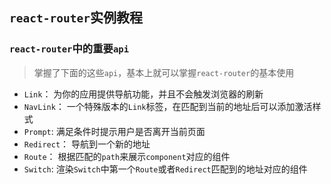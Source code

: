 ## `react-router`实例教程

### `react-router`中的重要`api`
> 掌握了下面的这些`api`，基本上就可以掌握`react-router`的基本使用

* `Link`： 为你的应用提供导航功能，并且不会触发浏览器的刷新
* `NavLink`： 一个特殊版本的`Link`标签，在匹配到当前的地址后可以添加激活样式
* `Prompt`: 满足条件时提示用户是否离开当前页面
* `Redirect`： 导航到一个新的地址
* `Route`： 根据匹配的`path`来展示`component`对应的组件
* `Switch`: 渲染`Switch`中第一个`Route`或者`Redirect`匹配到的地址对应的组件

